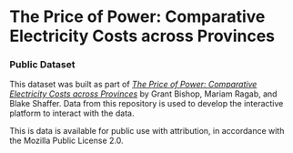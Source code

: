 # The Price of Power: Comparative Electricity Costs across Provinces
### Public Dataset

This dataset was built as part of *[The Price of Power: Comparative Electricity Costs across Provinces](https://www.cdhowe.org/public-policy-research/price-power-comparative-electricity-costs-across-provinces)* by Grant Bishop, Mariam Ragab, and Blake Shaffer.
Data from this repository is used to develop the interactive platform to interact with the data. 

This is data is available for public use with attribution, in accordance with the Mozilla Public License 2.0.


 

